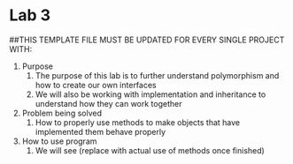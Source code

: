 # Lab 3


##THIS TEMPLATE FILE MUST BE UPDATED FOR EVERY SINGLE PROJECT WITH:
1. Purpose
    1. The purpose of this lab is to further understand polymorphism and how to create our own interfaces
    2. We will also be working with implementation and inheritance to understand how they can work together
2. Problem being solved
    1. How to properly use methods to make objects that have implemented them behave properly 
3. How to use program
    1. We will see (replace with actual use of methods once finished)
